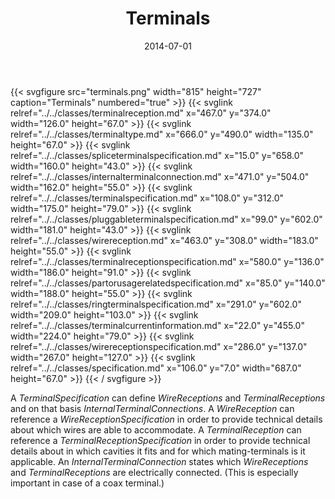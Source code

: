 ﻿---
title: Terminals
toc: false
type: specs
layout: diagram
date: "2014-07-01"
draft: false
specification: VEC
version: 1.1.1
documentType: "Recommendation"
elementType: Diagram
classes:
  - TerminalReception
  - TerminalType
  - SpliceTerminalSpecification
  - InternalTerminalConnection
  - TerminalSpecification
  - PluggableTerminalSpecification
  - WireReception
  - TerminalReceptionSpecification
  - PartOrUsageRelatedSpecification
  - RingTerminalSpecification
  - TerminalCurrentInformation
  - WireReceptionSpecification
  - Specification
menu:
  VEC-1.1.1:    
    parent: description-of-components
    identifier: description-of-components/terminals
    weight: 1003005 

# Prev/next pager order (if `docs_section_pager` enabled in `params.toml`)
weight: 1003005
---
{{< svgfigure src="terminals.png" width="815" height="727" caption="Terminals" numbered="true" >}}
  {{< svglink relref="../../classes/terminalreception.md" x="467.0" y="374.0" width="126.0" height="67.0" >}}
  {{< svglink relref="../../classes/terminaltype.md" x="666.0" y="490.0" width="135.0" height="67.0" >}}
  {{< svglink relref="../../classes/spliceterminalspecification.md" x="15.0" y="658.0" width="160.0" height="43.0" >}}
  {{< svglink relref="../../classes/internalterminalconnection.md" x="471.0" y="504.0" width="162.0" height="55.0" >}}
  {{< svglink relref="../../classes/terminalspecification.md" x="108.0" y="312.0" width="175.0" height="79.0" >}}
  {{< svglink relref="../../classes/pluggableterminalspecification.md" x="99.0" y="602.0" width="181.0" height="43.0" >}}
  {{< svglink relref="../../classes/wirereception.md" x="463.0" y="308.0" width="183.0" height="55.0" >}}
  {{< svglink relref="../../classes/terminalreceptionspecification.md" x="580.0" y="136.0" width="186.0" height="91.0" >}}
  {{< svglink relref="../../classes/partorusagerelatedspecification.md" x="85.0" y="140.0" width="188.0" height="55.0" >}}
  {{< svglink relref="../../classes/ringterminalspecification.md" x="291.0" y="602.0" width="209.0" height="103.0" >}}
  {{< svglink relref="../../classes/terminalcurrentinformation.md" x="22.0" y="455.0" width="224.0" height="79.0" >}}
  {{< svglink relref="../../classes/wirereceptionspecification.md" x="286.0" y="137.0" width="267.0" height="127.0" >}}
  {{< svglink relref="../../classes/specification.md" x="106.0" y="7.0" width="687.0" height="67.0" >}}
{{< / svgfigure >}}
<p> A <i>TerminalSpecification</i> can define <i>WireReceptions</i> and <i>TerminalReceptions</i> and on that basis <i>InternalTerminalConnections</i>. A <i>WireReception</i> can reference a <i>WireReceptionSpecification</i> in order to provide technical details about which wires are able to accommodate. A <i>TerminalReception</i> can reference a <i>TerminalReceptionSpecification</i> in order to provide technical details about in which cavities it fits and for which mating-terminals is it applicable. An <i>InternalTerminalConnection</i> states which <i>WireReceptions</i> and <i>Terminal­Receptions</i> are electrically connected. (This is especially important in case of a coax terminal.)      </p>